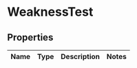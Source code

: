 
# WeaknessTest

## Properties
Name | Type | Description | Notes
------------ | ------------- | ------------- | -------------



